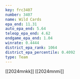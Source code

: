 ```yaml
---
key: frc3407
number: 3407
name: Wild Cards
epa_end: 11.31
auto_epa_end: 5.64
teleop_epa_end: 4.62
endgame_epa_end: 1.04
winrate: 0.4444
district_epa_rank: 1064
district_epa_percentile: 0.4092
type: Team
---
```

[[2024mnkk]]
[[2024mnmi]]
